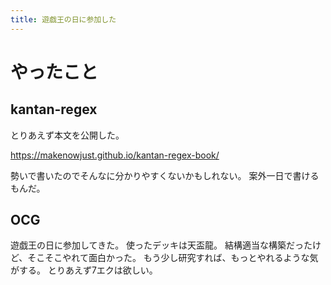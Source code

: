 ```yaml
---
title: 遊戯王の日に参加した
---
```


# やったこと

## kantan-regex

とりあえず本文を公開した。

<https://makenowjust.github.io/kantan-regex-book/>

勢いで書いたのでそんなに分かりやすくないかもしれない。
案外一日で書けるもんだ。

## OCG

遊戯王の日に参加してきた。
使ったデッキは天盃龍。
結構適当な構築だったけど、そこそこやれて面白かった。
もう少し研究すれば、もっとやれるような気がする。
とりあえず7エクは欲しい。
